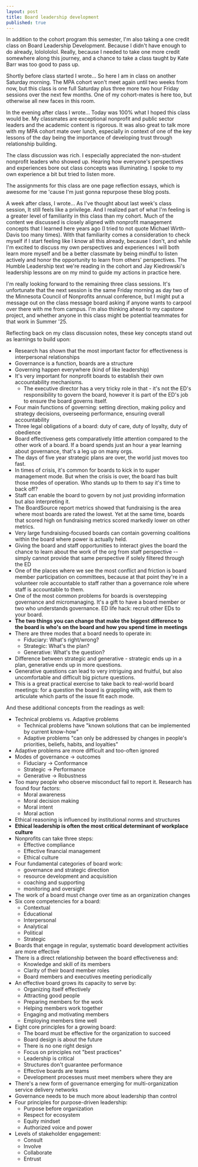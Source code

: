 ```yaml
---
layout: post
title: Board leadership development
published: true
---
```


In addition to the cohort program this semester, I'm also taking a one credit class on Board Leadership Development. Because I didn't have enough to do already, lololololol. Really, because I needed to take one more credit somewhere along this journey, and a chance to take a class taught by Kate Barr was too good to pass up.

Shortly before class started I wrote... So here I am in class on another Saturday morning. The MPA cohort won't meet again until two weeks from now, but this class is one full Saturday plus three more two hour Friday sessions over the next few months. One of my cohort-mates is here too, but otherwise all new faces in this room.

In the evening after class I wrote... Today was 100% what I hoped this class would be. My classmates are exceptional nonprofit and public sector leaders and the academic content is rigorous. It was also great to talk more with my MPA cohort mate over lunch, especially in context of one of the key lessons of the day being the importance of developing trust through relationship building.

The class discussion was rich. I especially appreciated the non-student nonprofit leaders who showed up. Hearing how everyone's perspectives and experiences bore out class concepts was illuminating. I spoke to my own experience a bit but tried to listen more.

The assignments for this class are one page reflection essays, which is awesome for me 'cause I'm just gonna repurpose these blog posts.

A week after class, I wrote... As I've thought about last week's class session, It still feels like a privilege. And I realized part of what I'm feeling is a greater level of familiarity in this class than my cohort. Much of the content we discussed is closely aligned with nonprofit management concepts that I learned here years ago (I tried to not quote Michael Wirth-Davis too many times). With that familiarity comes a consideration to check myself if I start feeling like I know all this already, because I don't, and while I'm excited to discuss my own perspectives and experiences I will both learn more myself and be a better classmate by being mindful to listen actively and honor the opportunity to learn from others' perspectives. The Humble Leadership text we're reading in the cohort and Jay Kiedrowski's leadership lessons are on my mind to guide my actions in practice here.

I'm really looking forward to the remaining three class sessions. It's unfortunate that the next session is the same Friday morning as day two of the Minnesota Council of Nonprofits annual conference, but I might put a message out on the class message board asking if anyone wants to carpool over there with me from campus. I'm also thinking ahead to my capstone project, and whether anyone in this class might be potential teammates for that work in Summer '25.

Reflecting back on my class discussion notes, these key concepts stand out as learnings to build upon:
* Research has shown that the most important factor for effectiveness is interpersonal relationships
* Governance is a function, boards are a structure
* Governing happen everywhere (kind of like leadership)
* It's very important for nonprofit boards to establish their own accountability mechanisms.
    * The executive director has a very tricky role in that - it's not the ED's responsibility to govern the board, however it is part of the ED's job to ensure the board governs itself.
* Four main functions of governing: setting direction, making policy and strategy decisions, overseeing performance, ensuring overall accountability
* Three legal obligations of a board: duty of care, duty of loyalty, duty of obedience
* Board effectiveness gets comparatively little attention compared to the other work of a board. If a board spends just an hour a year learning about governance, that's a leg up on many orgs.
* The days of five year strategic plans are over, the world just moves too fast.
* In times of crisis, it's common for boards to kick in to super management mode. But when the crisis is over, the board has built those modes of operation. Who stands up to them to say it's time to back off?
* Staff can enable the board to govern by not just providing information but also interpreting it.
* The BoardSource report metrics showed that fundraising is the area where most boards are rated the lowest. Yet at the same time, boards that scored high on fundraising metrics scored markedly lower on other metrics.
* Very large fundraising-focused boards can contain governing coalitions within the board where power is actually held.
* Giving the board and staff opportunities to interact gives the board the chance to learn about the work of the org from staff perspective -- simply cannot provide that same perspective if solely filtered through the ED
* One of the places where we see the most conflict and friction is board member participation on committees, because at that point they're in a volunteer role accountable to staff rather than a governance role where staff is accountable to them.
* One of the most common problems for boards is overstepping governance and micromanaging. It's a gift to have a board member or two who understands governance. ED life hack: recruit other EDs to your board.
* __The two things you can change that make the biggest difference to the board is who's on the board and how you spend time in meetings__
* There are three modes that a board needs to operate in:
    * Fiduciary: What's right/wrong?
    * Strategic: What's the plan?
    * Generative: What's the question?
* Difference between strategic and generative - strategic ends up in a plan, generative ends up in more questions. 
* Generative questions can lead to very intriguing and fruitful, but also uncomfortable and difficult big picture questions.
* This is a great practical exercise to take back to real-world board meetings: for a question the board is grappling with, ask them to articulate which parts of the issue fit each mode.

And these additional concepts from the readings as well:
* Technical problems vs. Adaptive problems
    * Technical problems have "known solutions that can be implemented by current know-how"
    * Adaptive problems "can only be addressed by changes in people's priorities, beliefs, habits, and loyalties"
* Adaptive problems are more difficult and too-often ignored
* Modes of governance -> outcomes
    * Fiduciary -> Conformance
    * Strategic -> Performance
    * Generative -> Robustness
* Too many people who observe misconduct fail to report it. Research has found four factors:
    * Moral awareness
    * Moral decision making
    * Moral intent
    * Moral action
* Ethical reasoning is influenced by institutional norms and structures
* __Ethical leadership is often the most critical determinant of workplace culture__
* Nonprofits can take three steps:
    * Effective compliance
    * Effective financial management
    * Ethical culture
* Four fundamental categories of board work:
    * governance and strategic direction
    * resource development and acquisition
    * coaching and supporting
    * monitoring and oversight
* The work of a board must change over time as an organization changes
* Six core competencies for a board:
    * Contextual
    * Educational
    * Interpersonal
    * Analytical
    * Political
    * Strategic
* Boards that engage in regular, systematic board development activities are more effective
* There is a direct relationship between the board effectiveness and:
    * Knowledge and skill of its members
    * Clarity of their board member roles
    * Board members and executives meeting periodically
* An effective board grows its capacity to serve by:
    * Organizing itself effectively
    * Attracting good people
    * Preparing members for the work
    * Helping members work together
    * Engaging and motivating members
    * Employing members time well
* Eight core principles for a growing board:
    * The board must be effective for the organization to succeed
    * Board design is about the future
    * There is no one right design
    * Focus on principles not "best practices"
    * Leadership is critical
    * Structures don't guarantee performance
    * Effective boards are teams
    * Development processes must meet members where they are
* There's a new form of governance emerging for multi-organization service delivery networks
* Governance needs to be much more about leadership than control
* Four principles for purpose-driven leadership:
    * Purpose before organization
    * Respect for ecosystem
    * Equity mindset
    * Authorized voice and power
* Levels of stakeholder engagement:
    * Consult
    * Involve
    * Collaborate
    * Entrust